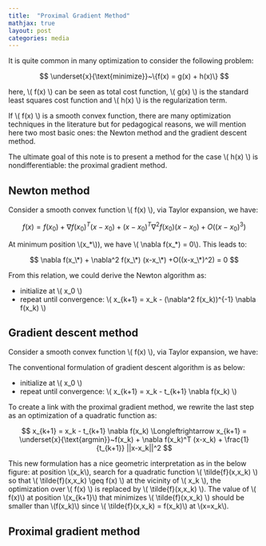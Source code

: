 ```yaml
---
title:  "Proximal Gradient Method"
mathjax: true
layout: post
categories: media
---
```


It is quite common in many optimization to consider the following problem:

$$
\underset{x}{\text{minimize}}~\{f(x) = g(x) + h(x)\}
$$

here, \\( f(x) \\) can be seen as total cost function, \\( g(x) \\) is the standard least squares cost function and \\( h(x) \\) is the regularization term.

If \\( f(x) \\) is a smooth convex function, there are many optimization techniques in the literature but for pedagogical reasons, we will mention here two most basic ones: the Newton method and the gradient descent method.

The ultimate goal of this note is to present a method for the case \\( h(x) \\) is nondifferentiable: the proximal gradient method.

## Newton method

Consider a smooth convex function \\( f(x) \\), via Taylor expansion, we have:

$$
f(x) = f(x_0) + \nabla f(x_0)^T (x-x_0) + (x-x_0)^T\nabla^2 f(x_0) (x-x_0) +O((x-x_0)^3)
$$

At minimum position \\(x\_\*\\)), we have \\( \nabla f(x\_\*) = 0\\). This leads to:

$$
\nabla f(x_\*) + \nabla^2 f(x_\*) (x-x_\*) +O((x-x_\*)^2) = 0
$$

From this relation, we could derive the Newton algorithm as:

- initialize at \\( x_0 \\)
- repeat until convergence: \\( x_{k+1} = x_k - (\nabla^2 f(x_k))^{-1} \nabla f(x_k) \\)

## Gradient descent method

Consider a smooth convex function \\( f(x) \\), via Taylor expansion, we have:

The conventional formulation of gradient descent algorithm is as below:

- initialize at \\( x_0 \\)
- repeat until convergence: \\( x_{k+1} = x_k - t_{k+1} \nabla f(x_k) \\)

To create a link with the proximal gradient method, we rewrite the last step as an optimization of a quadratic function as:

$$
x_{k+1} = x_k - t_{k+1} \nabla f(x_k) \Longleftrightarrow x_{k+1} = \underset{x}{\text{argmin}}~f(x_k) + \nabla f(x_k)^T (x-x_k) + \frac{1}{t_{k+1}} ||x-x_k||^2
$$

This new formulation has a nice geometric interpretation as in the below figure: at position \\(x_k\\), search for a quadratic function \\( \tilde{f}(x,x_k) \\) so that \\( \tilde{f}(x,x_k) \geq f(x) \\) at the vicinity of \\( x_k \\), the optimization over \\( f(x) \\) is replaced by \\( \tilde{f}(x,x_k) \\). The value of \\( f(x)\\) at position \\(x_{k+1}\\) that minimizes \\( \tilde{f}(x,x_k) \\) should be smaller than \\(f(x_k)\\) since \\( \tilde{f}(x,x_k) = f(x_k)\\) at \\(x=x_k\\).


## Proximal gradient method
